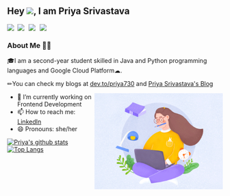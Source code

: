 ## Hey <img src="https://github.com/TheDudeThatCode/TheDudeThatCode/blob/master/Assets/Hi.gif" width="29px">, I am Priya Srivastava

<a href="https://www.linkedin.com/in/priyasrivastava730/">
  <img align="left" width="24px" src="https://cdn.jsdelivr.net/npm/simple-icons@v3/icons/linkedin.svg"  />
</a>

<a href="https://twitter.com/shivikapriya/">
  <img align="left" width="26px" src="https://cdn.jsdelivr.net/npm/simple-icons@v3/icons/twitter.svg" />
</a>

<a href="mailto:shivikapriya730@gmail.com">
  <img align="left" width="26px" src="https://cdn.jsdelivr.net/npm/simple-icons@v3/icons/gmail.svg" />
</a>

<a href="http://dev.to/Priya730">
  <img align="left" width="26px" src="https://cdn.jsdelivr.net/npm/simple-icons@v3/icons/medium.svg" />
</a>

<br />

### About Me 👩‍💻
<p> 🎓I am a second-year student skilled in Java and Python programming languages and Google Cloud Platform☁. </br>

✏You can check my blogs at [dev.to/priya730](https://dev.to/priya730) and [Priya Srivastava's Blog](https://priyasrivastava.hashnode.dev/)</br>

<img align="right" alt="Coding" width="300" src="https://github.com/Priya730/Priya730/blob/master/MANAGING-THE-CRAZINESS-OF-A-WEB-DEVELOPER-SCHEDULE-banner2.gif">

- 🔭 I’m currently working on Frontend Development
- 📫 How to reach me: [LinkedIn](www.linkedin.com/in/priyasrivastava730)
- 😄 Pronouns: she/her


<!--<p align="left"> <img src="https://komarev.com/ghpvc/?username=Priya730&label=Profile%20views&color=129e00&style=plastic" alt="Priya730" /> </p>-->




[![Priya's github stats](https://github-readme-stats.vercel.app/api?username=Priya730&count_private=true&show_icons=true)](https://github.com/Priya730/github-readme-stats)
[![Top Langs](https://github-readme-stats.vercel.app/api/top-langs/?username=Priya730&layout=compact)](https://github.com/Priya730/github-readme-stats)
<!--
**Priya730/Priya730** is a ✨ _special_ ✨ repository because its `README.md` (this file) appears on your GitHub profile.

Here are some ideas to get you started:

- 🔭 I’m currently working on ...
- 🌱 I’m currently learning ...
- 👯 I’m looking to collaborate on ...
- 🤔 I’m looking for help with ...
- 💬 Ask me about ...
- 📫 How to reach me: ...
- 😄 Pronouns: ...
- ⚡ Fun fact: ...
-->
